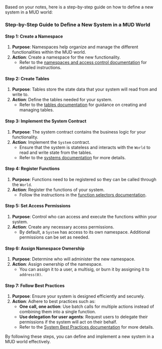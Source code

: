 Based on your notes, here is a step-by-step guide on how to define a new system in a MUD world:

### Step-by-Step Guide to Define a New System in a MUD World

#### Step 1: Create a Namespace
1. **Purpose**: Namespaces help organize and manage the different functionalities within the MUD world.
2. **Action**: Create a namespace for the new functionality.
   - Refer to the [namespaces and access control documentation](/world/namespaces-access-control) for detailed instructions.

#### Step 2: Create Tables
1. **Purpose**: Tables store the state data that your system will read from and write to.
2. **Action**: Define the tables needed for your system.
   - Refer to the [tables documentation](/world/tables) for guidance on creating and managing tables.

#### Step 3: Implement the System Contract
1. **Purpose**: The system contract contains the business logic for your functionality.
2. **Action**: Implement the `System` contract.
   - Ensure that the system is stateless and interacts with the `World` to read and write state from the tables.
   - Refer to the [systems documentation](/world/systems) for more details.

#### Step 4: Register Functions
1. **Purpose**: Functions need to be registered so they can be called through the `World`.
2. **Action**: Register the functions of your system.
   - Follow the instructions in the [function selectors documentation](/world/function-selectors).

#### Step 5: Set Access Permissions
1. **Purpose**: Control who can access and execute the functions within your system.
2. **Action**: Create any necessary access permissions.
   - By default, a `System` has access to its own namespace. Additional permissions can be set as needed.

#### Step 6: Assign Namespace Ownership
1. **Purpose**: Determine who will administer the new namespace.
2. **Action**: Assign ownership of the namespace.
   - You can assign it to a user, a multisig, or burn it by assigning it to `address(0)`.

#### Step 7: Follow Best Practices
1. **Purpose**: Ensure your system is designed efficiently and securely.
2. **Action**: Adhere to best practices such as:
   - **One call, one action**: Use batch calls for multiple actions instead of combining them into a single function.
   - **Use delegation for user agents**: Request users to delegate their permissions if the system will act on their behalf.
   - Refer to the [System Best Practices documentation](/world/system-best-practices) for more details.

By following these steps, you can define and implement a new system in a MUD world effectively.